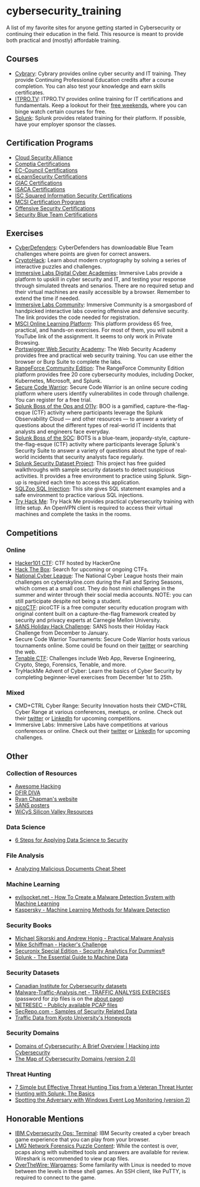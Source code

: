 # cybersecurity_training
A list of my favorite sites for anyone getting started in Cybersecurity or continuing their education in the field. This resource is meant to provide both practical and (mostly) affordable training. 

## Courses
* [Cybrary](https://www.cybrary.it/): Cybrary provides online cyber security and IT training. They provide Continuing Professional Education credits after a course completion. You can also test your knowledge and earn skills certificates. 
* [ITPRO.TV](https://www.itpro.tv/): ITPRO.TV provides online training for IT certifications and fundamentals. Keep a lookout for their [free weekends](https://community.spiceworks.com/pages/itprotv), where you can binge watch certain courses for free.
* [Splunk](https://www.splunk.com/en_us/training.html): Splunk provides related training for their platform. If possible, have your employer sponsor the classes. 

## Certification Programs
* [Cloud Security Alliance](https://cloudsecurityalliance.org/education/)
* [Comptia Certifications](https://certification.comptia.org/certifications)
* [EC-Council Certifications](https://www.eccouncil.org/programs/)
* [eLearnSecurity Certifications](https://www.elearnsecurity.com/certification/)
* [GIAC Certifications](https://www.giac.org/)
* [ISACA Certifications](https://www.isaca.org/credentialing)
* [ISC Squared Information Security Certifications](https://www.isc2.org/Certifications)
* [MCSI Certification Programs](https://www.mosse-institute.com/certifications.html)
* [Offensive Security Certifications](https://www.offensive-security.com/information-security-certifications/)
* [Security Blue Team Certifications](https://securityblue.team/)

## Exercises
* [CyberDefenders](https://cyberdefenders.org/labs/?type=ctf): CyberDefenders has downloadable Blue Team challenges where points are given for correct answers. 
* [CryptoHack](https://cryptohack.org/): Learn about modern cryptography by solving a series of interactive puzzles and challenges.
* [Immersive Labs Digital Cyber Academies](https://www.immersivelabs.com/digital-cyber-academies/): Immersive Labs provide a platform to upskill in cyber security and IT, and testing your response through simulated threats and senarios. There are no required setup and their virtual machines are easily accessible by a browser. Remember to extend the time if needed. 
* [Immersive Labs Community](https://www.immersivelabs.com/resources/blog/test-your-cyber-mettle-for-free-immersive-labs-community-is-now-in-public-beta/): Immersive Community is a smorgasbord of handpicked interactive labs covering offensive and defensive security. The link provides the code needed for registration.
* [MSCI Online Learning Platform](https://platform.mosse-institute.com/#/): This platform providess 65 free, practical, and hands-on exercises. For most of them, you will submit a YouTube link of the assignment. It seems to only work in Private Browsing. 
* [Portswigger Web Security Academy](https://portswigger.net/web-security): The Web Security Academy provides free and practical web security training. You can use either the browser or Burp Suite to complete the labs. 
* [RangeForce Community Edition](https://go.rangeforce.com/free-cyber-security-training-community-edition): The RangeForce Community Edition platform provides free 20 core cybersecurity modules, including Docker, Kubernetes, Microsoft, and Splunk.
* [Secure Code Warrior](https://securecodewarrior.com/): Secure Code Warrior is an online secure coding platform where users identify vulnerabilites in code through challenge. You can register for a free trial.
* [Splunk Boss of the Ops and O11y](https://boo.splunk.com/): BOO is a gamified, capture-the-flag-esque (CTF) activity where participants leverage the Splunk Observability Cloud — and other resources — to answer a variety of questions about the different types of real-world IT incidents that analysts and engineers face everyday.
* [Splunk Boss of the SOC](https://bots.splunk.com/): BOTS is a blue-team, jeopardy-style, capture-the-flag-esque (CTF) activity where participants leverage Splunk's Security Suite to answer a variety of questions about the type of real-world incidents that security analysts face regularly. 
* [Splunk Security Dataset Project](https://live.splunk.com/splunk-security-dataset-project): This project has free guided walkthroughs with sample security datasets to detect suspicious activities. It provides a free environment to practice using Splunk. Sign-up is required each time to access this application.
* [SQLZoo SQL Injection](https://zh.sqlzoo.net/hack/): This site gives SQL statement examples and a safe environment to practice various SQL injections.
* [Try Hack Me](https://www.tryhackme.com): Try Hack Me provides practical cybersecurity training with little setup. An OpenVPN client is required to access their virtual machines and complete the tasks in the rooms. 


## Competitions
### Online
* [Hacker101 CTF](https://ctf.hacker101.com/about): CTF hosted by HackerOne
* [Hack The Box](https://ctf.hackthebox.com/): Search for upcoming or ongoing CTFs.
* [National Cyber League](https://www.nationalcyberleague.org): The National Cyber League hosts their main challenges on cyberskyline.com during the Fall and Spring Seasons, which comes at a small cost. They do host mini challenges in the summer and winter through their social media accounts. NOTE: you can still participate despite not being a student. 
* [picoCTF](https://www.picoctf.org/): picoCTF is a free computer security education program with original content built on a capture-the-flag framework created by security and privacy experts at Carnegie Mellon University.
* [SANS Holiday Hack Challenge](https://www.holidayhackchallenge.com/past-challenges/): SANS hosts their Holiday Hack Challenge from December to January. 
* Secure Code Warrior Tournaments: Secure Code Warrior hosts various tournaments online. Some could be found on their [twitter](https://twitter.com/SecCodeWarrior) or searching the web. 
* [Tenable CTF](https://tenable.ctfd.io/login): Challenges include Web App, Reverse Engineering, Crypto, Stego, Forensics, Tenable, and more.
* TryHackMe Advent of Cyber: Learn the basics of Cyber Security by completing beginner-level exercises from December 1st to 25th.
### Mixed
* CMD+CTRL Cyber Range: Security Innovation hosts their CMD+CTRL Cyber Range at various conferences, meetups, or online. Check out their [twitter](https://twitter.com/SecInnovation) or [LinkedIn](https://www.linkedin.com/company/security-innovation/) for upcoming competitions. 
* Immersive Labs: Immersive Labs have competitions at various conferences or online. Check out their [twitter](https://twitter.com/immersivelabsuk) or [LinkedIn](https://www.linkedin.com/company/immersive-labs-limited/) for upcoming challenges. 

## Other
### Collection of Resources
* [Awesome Hacking](https://github.com/Hack-with-Github/Awesome-Hacking)
* [DFIR DIVA](https://dfirdiva.com/)
* [Ryan Chapman's website](https://incidentresponse.training/)
* [SANS posters](https://digital-forensics.sans.org/community/posters)
* [WiCyS Silicon Valley Resources](https://www.wicyssiliconvalley.org/resources)
### Data Science
* [6 Steps for Applying Data Science to Security](https://www.darkreading.com/analytics/6-steps-for-applying-data-science-to-security/d/d-id/1331840)
### File Analysis
* [Analyzing Malicious Documents Cheat Sheet](https://zeltser.com/analyzing-malicious-documents/)
### Machine Learning
* [evilsocket.net - How To Create a Malware Detection System with Machine Learning](https://www.evilsocket.net/2019/05/22/How-to-create-a-Malware-detection-system-with-Machine-Learning/)
* [Kaspersky - Machine Learning Methods for Malware Detection](https://media.kaspersky.com/en/enterprise-security/Kaspersky-Lab-Whitepaper-Machine-Learning.pdf)
### Security Books
* [Michael Sikorski and Andrew Honig - Practical Malware Analysis](https://github.com/braveghz/Practical-Malware-Analysis/blob/master/Practical_Malware_Analysis.pdf)
* [Mike Schiffman - Hacker's Challenge](http://index-of.co.uk/Hacking-Coleccion/Hacker's%20Challenge%20-%20Test%20Your%20Incident%20Response%20Skills%20Using%2020%20Scenarios.pdf)
* [Securonix Special Edition - Security Analytics For Dummies®](https://www.securonix.com/web/wp-content/uploads/2018/08/Security_Analytics_For_Dummies_Securonix_Special_Edition.pdf)
* [Splunk - The Essential Guide to Machine Data](https://www.singtel.com/content/dam/singtel/business/enterprise%20solutions/cyber-security/run-the-world/Splunk_The-essential-guide-to-machine-data.pdf)
### Security Datasets
* [Canadian Institute for Cybersecurity datasets](https://www.unb.ca/cic/datasets/index.html)
* [Malware-Traffic-Analysis.net - TRAFFIC ANALYSIS EXERCISES](http://malware-traffic-analysis.net/training-exercises.html) (password for zip files is on the [about page](http://malware-traffic-analysis.net/about.html))
* [NETRESEC - Publicly available PCAP files](https://www.netresec.com/?page=PcapFiles)
* [SecRepo.com - Samples of Security Related Data](http://www.secrepo.com/)
* [Traffic Data from Kyoto University's Honeypots](http://www.takakura.com/Kyoto_data/)
### Security Domains
* [Domains of Cybersecurity: A Brief Overview | Hacking into Cybersecurity](https://linuxacademy.com/blog/security/domains-of-cybersecurity-a-brief-overview-hacking-into-cybersecurity/)
* [The Map of Cybersecurity Domains (version 2.0)](https://www.linkedin.com/pulse/map-cybersecurity-domains-version-20-henry-jiang-ciso-cissp)
### Threat Hunting
* [7 Simple but Effective Threat Hunting Tips from a Veteran Threat Hunter](https://bricata.com/blog/threat-hunting-tips-cybersecurity/)
* [Hunting with Splunk: The Basics](https://www.splunk.com/blog/2017/07/06/hunting-with-splunk-the-basics.html)
* [Spotting the Adversary with Windows Event Log Monitoring (version 2)](https://apps.nsa.gov/iaarchive/library/reports/spotting-the-adversary-with-windows-event-log-monitoring.cfm)

## Honorable Mentions
* [IBM Cybersecurity Ops: Terminal](https://www.ibm.com/security/digital-assets/cybersecurity-ops/terminal/): IBM Security created a cyber breach game experience that you can play from your browser. 
* [LMG Network Forensics Puzzle Content](http://forensicscontest.com/puzzles): While the contest is over, pcaps along with submitted tools and answers are available for review. Wireshark is recommended to view pcap files. 
* [OverTheWire: Wargames](http://overthewire.org/wargames/): Some familarity with Linux is needed to move between the levels in these shell games. An SSH client, like PuTTY, is required to connect to the game. 
